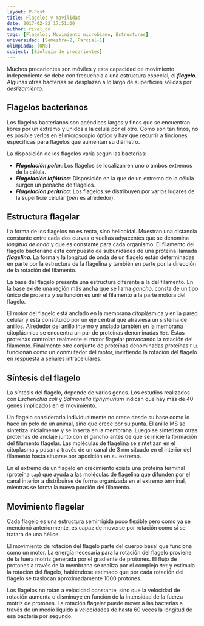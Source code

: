 ```yaml
---
layout: P-Post
title: Flagelos y movilidad
date: 2017-02-22 17:51:00
author: rivel_co
tags: [Flagelos, Movimiento microbiano, Estructuras]
universidad: [Semestre-2, Parcial-1]
olimpiada: [ONB]
subject: [Biología de procariontes]
---
```


Muchos procariontes son móviles y esta capacidad de movimiento independiente se debe con frecuencia a una estructura especial, el ***flagelo***. Algunas otras bacterias se desplazan a lo largo de superficies sólidas por *deslizamiento*.

## Flagelos bacterianos

Los flagelos bacterianos son apéndices largos y finos que se encuentran libres por un extremo y unidos a la célula por el otro. Como son tan finos, no es posible verlos en el microscopio óptico y hay que recurrir a tinciones específicas para flagelos que aumentan su diámetro.

La disposición de los flagelos varía según las bacterias:

- ***Flagelación polar***: Los flagelos se localizan en uno o ambos extremos de la célula.
- ***Flagelación lofótrica***: Disposición en la que de un extremo de la célula surgen un penacho de flagelos.
- ***Flagelación peritrica***: Los flagelos se distribuyen por varios lugares de la superficie celular (*peri* es alrededor).

## Estructura flagelar

La forma de los flagelos no es recta, sino helicoidal. Muestran una distancia constante entre cada dos curvas o vueltas adyacentes que se denomina *longitud de onda* y que es constante para cada organismo. El filamento del flagelo bacteriano está compuesto de subunidades de una proteína llamada ***flagelina***. La forma y la longitud de onda de un flagelo están determinadas en parte por la estructura de la flagelina y también en parte por la dirección de la rotación del filamento.

La base del flagelo presenta una estructura diferente a la del filamento. En la base existe una región más ancha que se llama *gancho*, consta de un tipo único de proteína y su función es unir el filamento a la parte motora del flagelo.

El *motor* del flagelo está anclado en la membrana citoplásmica y en la pared celular y está constituido por un eje central que atraviesa un sistema de anillos. Alrededor del anillo interno y anclado también en la membrana citoplásmica se encuentra un par de proteínas denominadas `Mot`. Estas proteínas controlan realmente el motor flagelar provocando la rotación del filamento. Finalmente otro conjunto de proteínas denominadas proteínas `Fli` funcionan como un conmutador del motor, invirtiendo la rotación del flagelo en respuesta a señales intracelulares.

## Síntesis del flagelo

La síntesis del flagelo, depende de varios genes. Los estudios realizados con *Escherichia coli* y *Salmonella tiphymurium* indican que hay más de 40 genes implicados en el movimiento. 

Un flagelo considerado individualmente no crece desde su base como lo hace un pelo de un animal, sino que crece por su punta. El anillo MS se sintetiza inicialmente y se inserta en la membrana. Luego se sintetizan otras proteínas de anclaje junto con el gancho antes de que se inicie la formación del filamento flagelar. Las moléculas de flagelina se sintetizan en el citoplasma y pasan a través de un canal de 3 nm situado en el interior del filamento hasta situarse por aposición en su extremo.

En el extremo de un flagelo en crecimiento existe una proteína terminal (proteína `cap`) que ayuda a las moléculas de flagelina que difunden por el canal interior a distribuirse de forma organizada en el extremo terminal, mientras se forma la nueva porción del filamento.

## Movimiento flagelar

Cada flagelo es una estructura semirrígida poco flexible pero como ya se mencionó anteriormente, es capaz de moverse por rotación como si se tratara de una hélice.

El movimiento de rotación del flagelo parte del cuerpo basal que funciona como un motor. La energía necesaria para la rotación del flagelo proviene de la fuera motriz generada por el gradiente de protones. El flujo de protones a través de la membrana se realiza por el complejo `Mot` y estimula la rotación del flagelo, habiéndose estimado que por cada rotación del flagelo se traslocan aproximadamente 1000 protones.

Los flagelos no rotan a velocidad constante, sino que la velocidad de rotación aumenta o disminuye en función de la intensidad de la fuerza motriz de protones. La rotación flagelar puede mover a las bacterias a través de un medio líquido a velocidades de hasta 60 veces la longitud de esa bacteria por segundo.